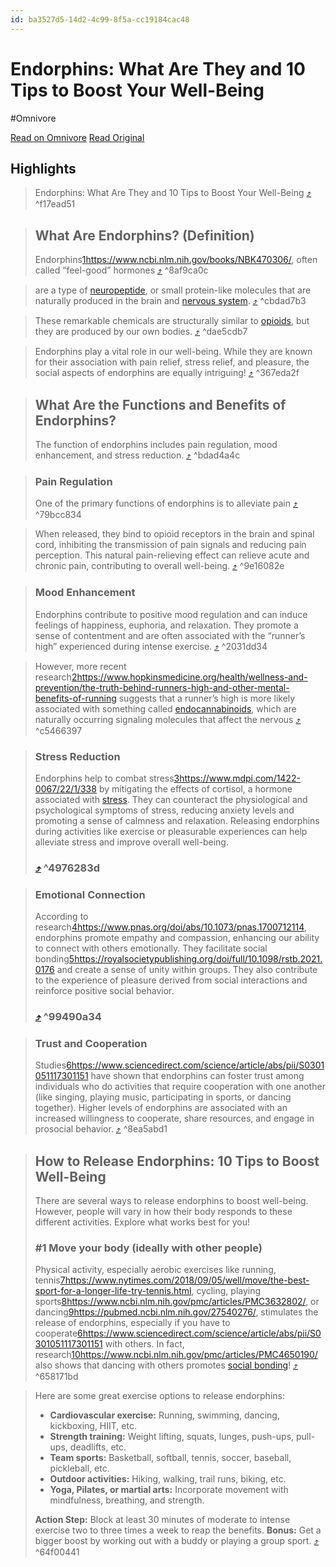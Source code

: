 ```yaml
---
id: ba3527d5-14d2-4c99-8f5a-cc19184cac48
---
```


# Endorphins: What Are They and 10 Tips to Boost Your Well-Being
#Omnivore

[Read on Omnivore](https://omnivore.app/me/endorphins-what-are-they-and-10-tips-to-boost-your-well-being-18c8288e21b)
[Read Original](https://www.scienceofpeople.com/endorphins/)

## Highlights

> Endorphins: What Are They and 10 Tips to Boost Your Well-Being [⤴️](https://omnivore.app/me/endorphins-what-are-they-and-10-tips-to-boost-your-well-being-18c8288e21b#f17ead51-87b6-4ba5-83b0-38560df7ca25)  ^f17ead51

> ## What Are Endorphins? (Definition)
> 
> Endorphins[1](#footnote-1)https://www.ncbi.nlm.nih.gov/books/NBK470306/, often called “feel-good” hormones [⤴️](https://omnivore.app/me/endorphins-what-are-they-and-10-tips-to-boost-your-well-being-18c8288e21b#8af9ca0c-d48a-40e4-a2ea-29af89066fbc)  ^8af9ca0c

> are a type of [neuropeptide](https://dictionary.apa.org/neuropeptide-y), or small protein-like molecules that are naturally produced in the brain and [nervous system](https://dictionary.apa.org/nervous-system). [⤴️](https://omnivore.app/me/endorphins-what-are-they-and-10-tips-to-boost-your-well-being-18c8288e21b#cbdad7b3-b7ff-4072-a8fc-a6171e9bc010)  ^cbdad7b3

> These remarkable chemicals are structurally similar to [opioids](https://dictionary.apa.org/opioids), but they are produced by our own bodies. [⤴️](https://omnivore.app/me/endorphins-what-are-they-and-10-tips-to-boost-your-well-being-18c8288e21b#dae5cdb7-d39c-4478-86fb-86927239b74a)  ^dae5cdb7

> Endorphins play a vital role in our well-being. While they are known for their association with pain relief, stress relief, and pleasure, the social aspects of endorphins are equally intriguing! [⤴️](https://omnivore.app/me/endorphins-what-are-they-and-10-tips-to-boost-your-well-being-18c8288e21b#367eda2f-b63e-4995-be36-72f46feb0fd4)  ^367eda2f

> ## What Are the Functions and Benefits of Endorphins?
> 
> The function of endorphins includes pain regulation, mood enhancement, and stress reduction. [⤴️](https://omnivore.app/me/endorphins-what-are-they-and-10-tips-to-boost-your-well-being-18c8288e21b#bdad4a4c-bddd-427e-955d-c7f26338bfcc)  ^bdad4a4c

> ### Pain Regulation
> 
> One of the primary functions of endorphins is to alleviate pain [⤴️](https://omnivore.app/me/endorphins-what-are-they-and-10-tips-to-boost-your-well-being-18c8288e21b#79bcc834-d04d-488c-8f7b-ead70fc06134)  ^79bcc834

> When released, they bind to opioid receptors in the brain and spinal cord, inhibiting the transmission of pain signals and reducing pain perception. This natural pain-relieving effect can relieve acute and chronic pain, contributing to overall well-being. [⤴️](https://omnivore.app/me/endorphins-what-are-they-and-10-tips-to-boost-your-well-being-18c8288e21b#9e16082e-60c5-4050-8c62-cafebb9b0da8)  ^9e16082e

> ### Mood Enhancement
> 
> Endorphins contribute to positive mood regulation and can induce feelings of happiness, euphoria, and relaxation. They promote a sense of contentment and are often associated with the “runner’s high” experienced during intense exercise. [⤴️](https://omnivore.app/me/endorphins-what-are-they-and-10-tips-to-boost-your-well-being-18c8288e21b#2031dd34-261b-4e05-b704-bd6e728dfb15)  ^2031dd34

> However, more recent research[2](#footnote-2)https://www.hopkinsmedicine.org/health/wellness-and-prevention/the-truth-behind-runners-high-and-other-mental-benefits-of-running suggests that a runner’s high is more likely associated with something called [endocannabinoids](https://dictionary.apa.org/endogenous-cannabinoid), which are naturally occurring signaling molecules that affect the nervous [⤴️](https://omnivore.app/me/endorphins-what-are-they-and-10-tips-to-boost-your-well-being-18c8288e21b#c5466397-a072-4290-9cac-157d8e0ff60a)  ^c5466397

> ### Stress Reduction
> 
> Endorphins help to combat stress[3](#footnote-3)https://www.mdpi.com/1422-0067/22/1/338 by mitigating the effects of cortisol, a hormone associated with [stress](https://scienceofpeople.com/stress-management/). They can counteract the physiological and psychological symptoms of stress, reducing anxiety levels and promoting a sense of calmness and relaxation. Releasing endorphins during activities like exercise or pleasurable experiences can help alleviate stress and improve overall well-being.
> 
> ###  [⤴️](https://omnivore.app/me/endorphins-what-are-they-and-10-tips-to-boost-your-well-being-18c8288e21b#4976283d-5f86-4c44-9c66-a0666332e239)  ^4976283d

> ### Emotional Connection
> 
> According to research[4](#footnote-4)https://www.pnas.org/doi/abs/10.1073/pnas.1700712114, endorphins promote empathy and compassion, enhancing our ability to connect with others emotionally. They facilitate social bonding[5](#footnote-5)https://royalsocietypublishing.org/doi/full/10.1098/rstb.2021.0176 and create a sense of unity within groups. They also contribute to the experience of pleasure derived from social interactions and reinforce positive social behavior. 
> 
> ###  [⤴️](https://omnivore.app/me/endorphins-what-are-they-and-10-tips-to-boost-your-well-being-18c8288e21b#99490a34-d4c1-4026-8a84-9da3fee3bbe1)  ^99490a34

> ### Trust and Cooperation
> 
> Studies[6](#footnote-6)https://www.sciencedirect.com/science/article/abs/pii/S0301051117301151 have shown that endorphins can foster trust among individuals who do activities that require cooperation with one another (like singing, playing music, participating in sports, or dancing together). Higher levels of endorphins are associated with an increased willingness to cooperate, share resources, and engage in prosocial behavior. [⤴️](https://omnivore.app/me/endorphins-what-are-they-and-10-tips-to-boost-your-well-being-18c8288e21b#8ea5abd1-1c4d-4139-871e-fc557e7594ec)  ^8ea5abd1

> ## How to Release Endorphins: 10 Tips to Boost Well-Being
> 
> There are several ways to release endorphins to boost well-being. However, people will vary in how their body responds to these different activities. Explore what works best for you!
> 
> ### #1 Move your body (ideally with other people)
> 
> Physical activity, especially aerobic exercises like running, tennis[7](#footnote-7)https://www.nytimes.com/2018/09/05/well/move/the-best-sport-for-a-longer-life-try-tennis.html, cycling, playing sports[8](#footnote-8)https://www.ncbi.nlm.nih.gov/pmc/articles/PMC3632802/, or dancing[9](#footnote-9)https://pubmed.ncbi.nlm.nih.gov/27540276/, stimulates the release of endorphins, especially if you have to cooperate[6](#footnote-6)https://www.sciencedirect.com/science/article/abs/pii/S0301051117301151 with others. In fact, research[10](#footnote-10)https://www.ncbi.nlm.nih.gov/pmc/articles/PMC4650190/ also shows that dancing with others promotes [social bonding](https://scienceofpeople.com/how-to-bond-with-anyone/)!  [⤴️](https://omnivore.app/me/endorphins-what-are-they-and-10-tips-to-boost-your-well-being-18c8288e21b#658171bd-e70a-4b4f-a93a-bdf764257ff8)  ^658171bd

> Here are some great exercise options to release endorphins:
> 
> * **Cardiovascular exercise:** Running, swimming, dancing, kickboxing, HIIT, etc.
> * **Strength training:** Weight lifting, squats, lunges, push-ups, pull-ups, deadlifts, etc.
> * **Team sports:** Basketball, softball, tennis, soccer, baseball, pickleball, etc.
> * **Outdoor activities:** Hiking, walking, trail runs, biking, etc.
> * **Yoga, Pilates, or martial arts:** Incorporate movement with mindfulness, breathing, and strength.
> 
> **Action Step:** Block at least 30 minutes of moderate to intense exercise two to three times a week to reap the benefits. **Bonus:** Get a bigger boost by working out with a buddy or playing a group sport. [⤴️](https://omnivore.app/me/endorphins-what-are-they-and-10-tips-to-boost-your-well-being-18c8288e21b#64f00441-9641-452c-96f6-bb01e49e8280)  ^64f00441

